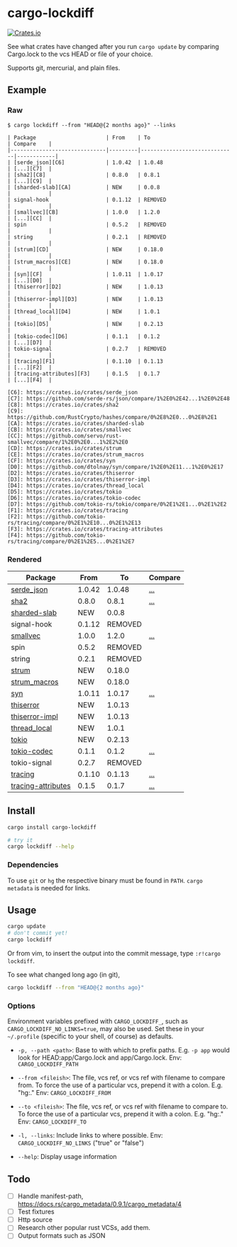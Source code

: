 cargo-lockdiff
==============

[![Crates.io](https://img.shields.io/crates/v/cargo-lockdiff)](https://crates.io/crates/cargo-lockdiff)

See what crates have changed after you run `cargo update` by comparing Cargo.lock to the vcs HEAD or file of your choice.

Supports git, mercurial, and plain files.

Example
-------

### Raw

```
$ cargo lockdiff --from "HEAD@{2 months ago}" --links

| Package                      | From    | To                           | Compare    |
|------------------------------|---------|------------------------------|------------|
| [serde_json][C6]             | 1.0.42  | 1.0.48                       | [...][C7]  |
| [sha2][C8]                   | 0.8.0   | 0.8.1                        | [...][C9]  |
| [sharded-slab][CA]           | NEW     | 0.0.8                        |            |
| signal-hook                  | 0.1.12  | REMOVED                      |            |
| [smallvec][CB]               | 1.0.0   | 1.2.0                        | [...][CC]  |
| spin                         | 0.5.2   | REMOVED                      |            |
| string                       | 0.2.1   | REMOVED                      |            |
| [strum][CD]                  | NEW     | 0.18.0                       |            |
| [strum_macros][CE]           | NEW     | 0.18.0                       |            |
| [syn][CF]                    | 1.0.11  | 1.0.17                       | [...][D0]  |
| [thiserror][D2]              | NEW     | 1.0.13                       |            |
| [thiserror-impl][D3]         | NEW     | 1.0.13                       |            |
| [thread_local][D4]           | NEW     | 1.0.1                        |            |
| [tokio][D5]                  | NEW     | 0.2.13                       |            |
| [tokio-codec][D6]            | 0.1.1   | 0.1.2                        | [...][D7]  |
| tokio-signal                 | 0.2.7   | REMOVED                      |            |
| [tracing][F1]                | 0.1.10  | 0.1.13                       | [...][F2]  |
| [tracing-attributes][F3]     | 0.1.5   | 0.1.7                        | [...][F4]  |

[C6]: https://crates.io/crates/serde_json
[C7]: https://github.com/serde-rs/json/compare/1%2E0%2E42...1%2E0%2E48
[C8]: https://crates.io/crates/sha2
[C9]: https://github.com/RustCrypto/hashes/compare/0%2E8%2E0...0%2E8%2E1
[CA]: https://crates.io/crates/sharded-slab
[CB]: https://crates.io/crates/smallvec
[CC]: https://github.com/servo/rust-smallvec/compare/1%2E0%2E0...1%2E2%2E0
[CD]: https://crates.io/crates/strum
[CE]: https://crates.io/crates/strum_macros
[CF]: https://crates.io/crates/syn
[D0]: https://github.com/dtolnay/syn/compare/1%2E0%2E11...1%2E0%2E17
[D2]: https://crates.io/crates/thiserror
[D3]: https://crates.io/crates/thiserror-impl
[D4]: https://crates.io/crates/thread_local
[D5]: https://crates.io/crates/tokio
[D6]: https://crates.io/crates/tokio-codec
[D7]: https://github.com/tokio-rs/tokio/compare/0%2E1%2E1...0%2E1%2E2
[F1]: https://crates.io/crates/tracing
[F2]: https://github.com/tokio-rs/tracing/compare/0%2E1%2E10...0%2E1%2E13
[F3]: https://crates.io/crates/tracing-attributes
[F4]: https://github.com/tokio-rs/tracing/compare/0%2E1%2E5...0%2E1%2E7
```

### Rendered

| Package                      | From    | To                           | Compare    |
|------------------------------|---------|------------------------------|------------|
| [serde_json][C6]             | 1.0.42  | 1.0.48                       | [...][C7]  |
| [sha2][C8]                   | 0.8.0   | 0.8.1                        | [...][C9]  |
| [sharded-slab][CA]           | NEW     | 0.0.8                        |            |
| signal-hook                  | 0.1.12  | REMOVED                      |            |
| [smallvec][CB]               | 1.0.0   | 1.2.0                        | [...][CC]  |
| spin                         | 0.5.2   | REMOVED                      |            |
| string                       | 0.2.1   | REMOVED                      |            |
| [strum][CD]                  | NEW     | 0.18.0                       |            |
| [strum_macros][CE]           | NEW     | 0.18.0                       |            |
| [syn][CF]                    | 1.0.11  | 1.0.17                       | [...][D0]  |
| [thiserror][D2]              | NEW     | 1.0.13                       |            |
| [thiserror-impl][D3]         | NEW     | 1.0.13                       |            |
| [thread_local][D4]           | NEW     | 1.0.1                        |            |
| [tokio][D5]                  | NEW     | 0.2.13                       |            |
| [tokio-codec][D6]            | 0.1.1   | 0.1.2                        | [...][D7]  |
| tokio-signal                 | 0.2.7   | REMOVED                      |            |
| [tracing][F1]                | 0.1.10  | 0.1.13                       | [...][F2]  |
| [tracing-attributes][F3]     | 0.1.5   | 0.1.7                        | [...][F4]  |

[C6]: https://crates.io/crates/serde_json
[C7]: https://github.com/serde-rs/json/compare/1%2E0%2E42...1%2E0%2E48
[C8]: https://crates.io/crates/sha2
[C9]: https://github.com/RustCrypto/hashes/compare/0%2E8%2E0...0%2E8%2E1
[CA]: https://crates.io/crates/sharded-slab
[CB]: https://crates.io/crates/smallvec
[CC]: https://github.com/servo/rust-smallvec/compare/1%2E0%2E0...1%2E2%2E0
[CD]: https://crates.io/crates/strum
[CE]: https://crates.io/crates/strum_macros
[CF]: https://crates.io/crates/syn
[D0]: https://github.com/dtolnay/syn/compare/1%2E0%2E11...1%2E0%2E17
[D2]: https://crates.io/crates/thiserror
[D3]: https://crates.io/crates/thiserror-impl
[D4]: https://crates.io/crates/thread_local
[D5]: https://crates.io/crates/tokio
[D6]: https://crates.io/crates/tokio-codec
[D7]: https://github.com/tokio-rs/tokio/compare/0%2E1%2E1...0%2E1%2E2
[F1]: https://crates.io/crates/tracing
[F2]: https://github.com/tokio-rs/tracing/compare/0%2E1%2E10...0%2E1%2E13
[F3]: https://crates.io/crates/tracing-attributes
[F4]: https://github.com/tokio-rs/tracing/compare/0%2E1%2E5...0%2E1%2E7

Install
-------

```bash
cargo install cargo-lockdiff

# try it
cargo lockdiff --help
```

### Dependencies

To use `git` or `hg` the respective binary must be found in `PATH`. `cargo metadata` is needed for links.

Usage
-----

```bash
cargo update
# don't commit yet!
cargo lockdiff
```

Or from vim, to insert the output into the commit message, type `:r!cargo lockdiff`.

To see what changed long ago (in git),

```bash
cargo lockdiff --from "HEAD@{2 months ago}"
```

### Options

Environment variables prefixed with `CARGO_LOCKDIFF_`, such as `CARGO_LOCKDIFF_NO_LINKS=true`, may also be used. Set these in your `~/.profile` (specific to your shell, of course) as defaults.

- `-p, --path <path>`: Base to with which to prefix paths. E.g. `-p app` would look for HEAD:app/Cargo.lock and app/Cargo.lock. Env: `CARGO_LOCKDIFF_PATH`
- `--from <fileish>`: The file, vcs ref, or vcs ref with filename to compare from.  To force the use of a particular vcs, prepend it with a colon. E.g. "hg:." Env: `CARGO_LOCKDIFF_FROM`

- `--to <fileish>`: The file, vcs ref, or vcs ref with filename to compare to.  To force the use of a particular vcs, prepend it with a colon. E.g. "hg:." Env: `CARGO_LOCKDIFF_TO`

- `-l, --links`: Include links to where possible. Env: `CARGO_LOCKDIFF_NO_LINKS` ("true" or "false")

- `--help`: Display usage information

Todo
----

- [ ] Handle manifest-path, https://docs.rs/cargo_metadata/0.9.1/cargo_metadata/4
- [ ] Test fixtures
- [ ] Http source
- [ ] Research other popular rust VCSs, add them.
- [ ] Output formats such as JSON
